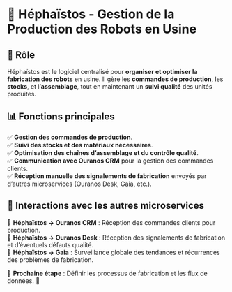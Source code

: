 # 📌 Héphaïstos - Gestion de la Production des Robots en Usine

## 🚀 Rôle
Héphaïstos est le logiciel centralisé pour **organiser et optimiser la fabrication des robots** en usine. Il gère les **commandes de production**, les **stocks**, et l’**assemblage**, tout en maintenant un **suivi qualité** des unités produites.

## 📊 Fonctions principales
✅ **Gestion des commandes de production**.  
✅ **Suivi des stocks et des matériaux nécessaires**.  
✅ **Optimisation des chaînes d’assemblage et du contrôle qualité**.  
✅ **Communication avec Ouranos CRM** pour la gestion des commandes clients.  
✅ **Réception manuelle des signalements de fabrication** envoyés par d’autres microservices (Ouranos Desk, Gaia, etc.).  

## 🔗 Interactions avec les autres microservices
📌 **Héphaïstos → Ouranos CRM** : Réception des commandes clients pour production.  
📌 **Héphaïstos → Ouranos Desk** : Réception des signalements de fabrication et d’éventuels défauts qualité.  
📌 **Héphaïstos → Gaia** : Surveillance globale des tendances et récurrences des problèmes de fabrication.  

📌 **Prochaine étape** : Définir les processus de fabrication et les flux de données. 🚀
